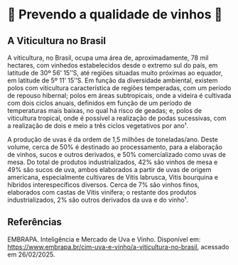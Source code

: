 # 🍷 Prevendo a qualidade de vinhos 🍷

## A Viticultura no Brasil

A viticultura, no Brasil, ocupa uma área de, aproximadamente, 78 mil hectares, com vinhedos estabelecidos desde o extremo sul do país, em latitude de 30º 56’ 15’’S, até regiões situadas muito próximas ao equador, em latitude de 5º 11’ 15’’S. Em função da diversidade ambiental, existem polos com viticultura característica de regiões temperadas, com um período de repouso hibernal; polos em áreas subtropicais, onde a videira é cultivada com dois ciclos anuais, definidos em função de um período de temperaturas mais baixas, no qual há risco de geadas; e, polos de viticultura tropical, onde é possível a realização de podas sucessivas, com a realização de dois e meio a três ciclos vegetativos por ano¹.

A produção de uvas é da ordem de 1,5 milhões de toneladas/ano. Deste volume, cerca de 50% é destinado ao processamento, para a elaboração de vinhos, sucos e outros derivados, e 50% comercializado como uvas de mesa. Do total de produtos industrializados, 42% são vinhos de mesa e 49% são sucos de uva, ambos elaborados a partir de uvas de origem americana, especialmente cultivares de Vitis labrusca, Vitis bourquina e híbridos interespecíficos diversos. Cerca de 7% são vinhos finos, elaborados com castas de Vitis vinifera; o restante dos produtos industrializados, 2% são outros derivados da uva e do vinho¹.

## Referências

EMBRAPA. Inteligência e Mercado de Uva e Vinho. Disponível em: https://www.embrapa.br/cim-uva-e-vinho/a-viticultura-no-brasil, acessado em 26/02/2025. 


